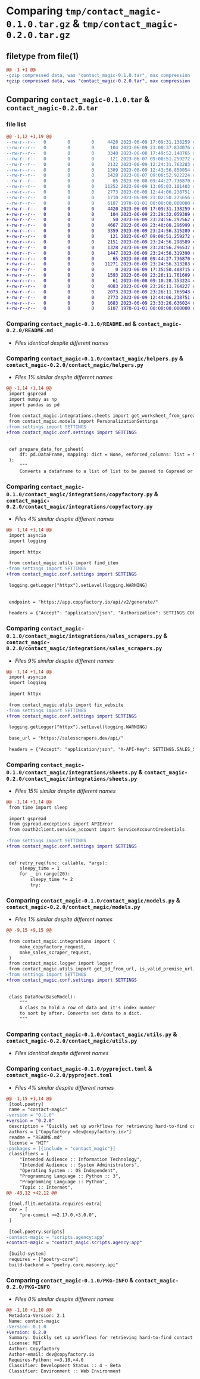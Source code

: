 # Comparing `tmp/contact_magic-0.1.0.tar.gz` & `tmp/contact_magic-0.2.0.tar.gz`

## filetype from file(1)

```diff
@@ -1 +1 @@
-gzip compressed data, was "contact_magic-0.1.0.tar", max compression
+gzip compressed data, was "contact_magic-0.2.0.tar", max compression
```

## Comparing `contact_magic-0.1.0.tar` & `contact_magic-0.2.0.tar`

### file list

```diff
@@ -1,12 +1,19 @@
--rw-r--r--   0        0        0     4420 2023-06-09 17:09:31.138259 contact_magic-0.1.0/README.md
--rw-r--r--   0        0        0      104 2023-06-09 23:00:37.834076 contact_magic-0.1.0/contact_magic/__init__.py
--rw-r--r--   0        0        0     3340 2023-06-08 17:49:52.148765 contact_magic-0.1.0/contact_magic/helpers.py
--rw-r--r--   0        0        0      121 2023-06-07 09:00:51.259272 contact_magic-0.1.0/contact_magic/integrations/__init__.py
--rw-r--r--   0        0        0     2132 2023-06-09 12:24:31.763283 contact_magic-0.1.0/contact_magic/integrations/copyfactory.py
--rw-r--r--   0        0        0     1309 2023-06-09 12:43:56.850054 contact_magic-0.1.0/contact_magic/integrations/sales_scrapers.py
--rw-r--r--   0        0        0     1428 2023-06-07 09:00:52.922224 contact_magic-0.1.0/contact_magic/integrations/sheets.py
--rw-r--r--   0        0        0       65 2023-06-08 09:44:27.736870 contact_magic-0.1.0/contact_magic/logger.py
--rw-r--r--   0        0        0    11252 2023-06-09 13:05:03.101403 contact_magic-0.1.0/contact_magic/models.py
--rw-r--r--   0        0        0     2773 2023-06-09 12:44:06.238751 contact_magic-0.1.0/contact_magic/utils.py
--rw-r--r--   0        0        0     1710 2023-06-09 21:02:50.225656 contact_magic-0.1.0/pyproject.toml
--rw-r--r--   0        0        0     6107 1970-01-01 00:00:00.000000 contact_magic-0.1.0/PKG-INFO
+-rw-r--r--   0        0        0     4420 2023-06-09 17:09:31.138259 contact_magic-0.2.0/README.md
+-rw-r--r--   0        0        0      104 2023-06-09 23:29:32.059389 contact_magic-0.2.0/contact_magic/__init__.py
+-rw-r--r--   0        0        0       50 2023-06-09 23:24:56.292562 contact_magic-0.2.0/contact_magic/conf/__init__.py
+-rw-r--r--   0        0        0     4667 2023-06-09 23:40:08.296999 contact_magic-0.2.0/contact_magic/conf/settings.py
+-rw-r--r--   0        0        0     3359 2023-06-09 23:24:56.315289 contact_magic-0.2.0/contact_magic/helpers.py
+-rw-r--r--   0        0        0      121 2023-06-07 09:00:51.259272 contact_magic-0.2.0/contact_magic/integrations/__init__.py
+-rw-r--r--   0        0        0     2151 2023-06-09 23:24:56.298589 contact_magic-0.2.0/contact_magic/integrations/copyfactory.py
+-rw-r--r--   0        0        0     1328 2023-06-09 23:24:56.296537 contact_magic-0.2.0/contact_magic/integrations/sales_scrapers.py
+-rw-r--r--   0        0        0     1447 2023-06-09 23:24:56.319390 contact_magic-0.2.0/contact_magic/integrations/sheets.py
+-rw-r--r--   0        0        0       65 2023-06-08 09:44:27.736870 contact_magic-0.2.0/contact_magic/logger.py
+-rw-r--r--   0        0        0    11271 2023-06-09 23:24:56.313283 contact_magic-0.2.0/contact_magic/models.py
+-rw-r--r--   0        0        0        0 2023-06-09 17:35:50.408715 contact_magic-0.2.0/contact_magic/scripts/__init__.py
+-rw-r--r--   0        0        0     1593 2023-06-09 23:26:11.761609 contact_magic-0.2.0/contact_magic/scripts/agency.py
+-rw-r--r--   0        0        0       61 2023-06-08 09:10:28.353224 contact_magic-0.2.0/contact_magic/scripts/logger.py
+-rw-r--r--   0        0        0     4083 2023-06-09 23:26:11.764227 contact_magic-0.2.0/contact_magic/scripts/run_workflows.py
+-rw-r--r--   0        0        0     2073 2023-06-09 23:26:11.765943 contact_magic-0.2.0/contact_magic/scripts/update_workflow_approval_metrics.py
+-rw-r--r--   0        0        0     2773 2023-06-09 12:44:06.238751 contact_magic-0.2.0/contact_magic/utils.py
+-rw-r--r--   0        0        0     1683 2023-06-09 23:33:26.636024 contact_magic-0.2.0/pyproject.toml
+-rw-r--r--   0        0        0     6107 1970-01-01 00:00:00.000000 contact_magic-0.2.0/PKG-INFO
```

### Comparing `contact_magic-0.1.0/README.md` & `contact_magic-0.2.0/README.md`

 * *Files identical despite different names*

### Comparing `contact_magic-0.1.0/contact_magic/helpers.py` & `contact_magic-0.2.0/contact_magic/helpers.py`

 * *Files 1% similar despite different names*

```diff
@@ -1,14 +1,14 @@
 import gspread
 import numpy as np
 import pandas as pd
 
 from contact_magic.integrations.sheets import get_worksheet_from_spreadsheet
 from contact_magic.models import PersonalizationSettings
-from settings import SETTINGS
+from contact_magic.conf.settings import SETTINGS
 
 
 def prepare_data_for_gsheet(
     df: pd.DataFrame, mapping: dict = None, enforced_columns: list = None
 ):
     """
     Converts a dataframe to a list of list to be passed to Gspread or Sheet alternative.
```

### Comparing `contact_magic-0.1.0/contact_magic/integrations/copyfactory.py` & `contact_magic-0.2.0/contact_magic/integrations/copyfactory.py`

 * *Files 4% similar despite different names*

```diff
@@ -1,14 +1,14 @@
 import asyncio
 import logging
 
 import httpx
 
 from contact_magic.utils import find_item
-from settings import SETTINGS
+from contact_magic.conf.settings import SETTINGS
 
 logging.getLogger("httpx").setLevel(logging.WARNING)
 
 
 endpoint = "https://app.copyfactory.io/api/v2/generate/"
 
 headers = {"Accept": "application/json", "Authorization": SETTINGS.COPYFACTORY_API_KEY}
```

### Comparing `contact_magic-0.1.0/contact_magic/integrations/sales_scrapers.py` & `contact_magic-0.2.0/contact_magic/integrations/sales_scrapers.py`

 * *Files 9% similar despite different names*

```diff
@@ -1,14 +1,14 @@
 import asyncio
 import logging
 
 import httpx
 
 from contact_magic.utils import fix_website
-from settings import SETTINGS
+from contact_magic.conf.settings import SETTINGS
 
 logging.getLogger("httpx").setLevel(logging.WARNING)
 
 base_url = "https://salesscrapers.dev/api/"
 
 headers = {"Accept": "application/json", "X-API-Key": SETTINGS.SALES_SCRAPERS_API_KEY}
```

### Comparing `contact_magic-0.1.0/contact_magic/integrations/sheets.py` & `contact_magic-0.2.0/contact_magic/integrations/sheets.py`

 * *Files 15% similar despite different names*

```diff
@@ -1,14 +1,14 @@
 from time import sleep
 
 import gspread
 from gspread.exceptions import APIError
 from oauth2client.service_account import ServiceAccountCredentials
 
-from settings import SETTINGS
+from contact_magic.conf.settings import SETTINGS
 
 
 def retry_req(func: callable, *args):
     sleepy_time = 1
     for _ in range(20):
         sleepy_time *= 2
         try:
```

### Comparing `contact_magic-0.1.0/contact_magic/models.py` & `contact_magic-0.2.0/contact_magic/models.py`

 * *Files 1% similar despite different names*

```diff
@@ -9,15 +9,15 @@
 
 from contact_magic.integrations import (
     make_copyfactory_request,
     make_sales_scraper_request,
 )
 from contact_magic.logger import logger
 from contact_magic.utils import get_id_from_url, is_valid_premise_url, replace_keys
-from settings import SETTINGS
+from contact_magic.conf.settings import SETTINGS
 
 
 class DataRow(BaseModel):
     """
     A class to hold a row of data and it's index number
     to sort by after. Converts set data to a dict.
     """
```

### Comparing `contact_magic-0.1.0/contact_magic/utils.py` & `contact_magic-0.2.0/contact_magic/utils.py`

 * *Files identical despite different names*

### Comparing `contact_magic-0.1.0/pyproject.toml` & `contact_magic-0.2.0/pyproject.toml`

 * *Files 4% similar despite different names*

```diff
@@ -1,15 +1,14 @@
 [tool.poetry]
 name = "contact-magic"
-version = "0.1.0"
+version = "0.2.0"
 description = "Quickly set up workflows for retrieving hard-to-find contact information and composing personalized messages based on any data point."
 authors = ["Copyfactory <dev@copyfactory.io>"]
 readme = "README.md"
 license = "MIT"
-packages = [{include = "contact_magic"}]
 classifiers = [
     "Intended Audience :: Information Technology",
     "Intended Audience :: System Administrators",
     "Operating System :: OS Independent",
     "Programming Language :: Python :: 3",
     "Programming Language :: Python",
     "Topic :: Internet",
@@ -43,12 +42,12 @@
 
 [tool.flit.metadata.requires-extra]
 dev = [
     "pre-commit >=2.17.0,<3.0.0",
 ]
 
 [tool.poetry.scripts]
-contact-magic = "scripts.agency:app"
+contact-magic = "contact_magic.scripts.agency:app"
 
 [build-system]
 requires = ["poetry-core"]
 build-backend = "poetry.core.masonry.api"
```

### Comparing `contact_magic-0.1.0/PKG-INFO` & `contact_magic-0.2.0/PKG-INFO`

 * *Files 0% similar despite different names*

```diff
@@ -1,10 +1,10 @@
 Metadata-Version: 2.1
 Name: contact-magic
-Version: 0.1.0
+Version: 0.2.0
 Summary: Quickly set up workflows for retrieving hard-to-find contact information and composing personalized messages based on any data point.
 License: MIT
 Author: Copyfactory
 Author-email: dev@copyfactory.io
 Requires-Python: >=3.10,<4.0
 Classifier: Development Status :: 4 - Beta
 Classifier: Environment :: Web Environment
```

